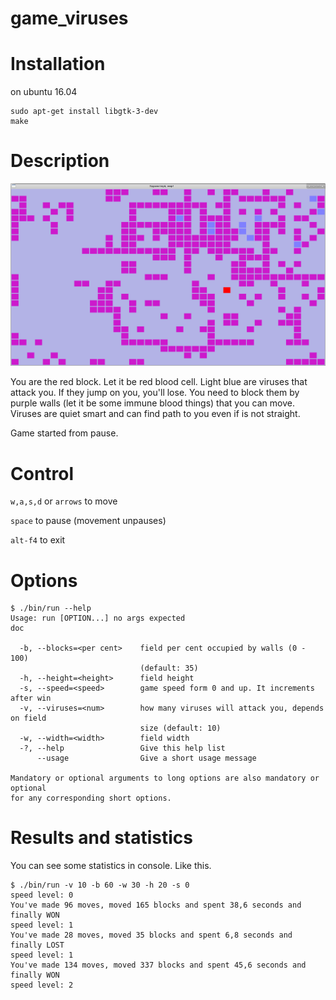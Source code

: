 game_viruses
============

# Installation

on ubuntu 16.04

```
sudo apt-get install libgtk-3-dev
make
```

# Description
![gameplay](/doc/ims/gameplay.png)

You are the red block. Let it be red blood cell. Light blue are viruses that attack you. If they jump on you, you'll lose. You need to block them by purple walls (let it be some immune blood things) that you can move. Viruses are quiet smart and can find path to you even if is not straight.

Game started from pause.

# Control

`w,a,s,d` or `arrows` to move

`space` to pause (movement unpauses)

`alt-f4` to exit

# Options
```
$ ./bin/run --help
Usage: run [OPTION...] no args expected
doc

  -b, --blocks=<per cent>    field per cent occupied by walls (0 - 100)
                             (default: 35)
  -h, --height=<height>      field height
  -s, --speed=<speed>        game speed form 0 and up. It increments after win
  -v, --viruses=<num>        how many viruses will attack you, depends on field
                             size (default: 10)
  -w, --width=<width>        field width
  -?, --help                 Give this help list
      --usage                Give a short usage message

Mandatory or optional arguments to long options are also mandatory or optional
for any corresponding short options.

```

# Results and statistics
You can see some statistics in console. Like this.
```
$ ./bin/run -v 10 -b 60 -w 30 -h 20 -s 0
speed level: 0
You've made 96 moves, moved 165 blocks and spent 38,6 seconds and finally WON
speed level: 1
You've made 28 moves, moved 35 blocks and spent 6,8 seconds and finally LOST
speed level: 1
You've made 134 moves, moved 337 blocks and spent 45,6 seconds and finally WON
speed level: 2
```
